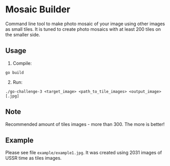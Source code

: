 # Mosaic Builder

Command line tool to make photo mosaic of your image using other images as small tiles.
It is tuned to create photo mosaics with at least 200 tiles on the smaller side. 

## Usage

1. Compile:

`go build`

2. Run:

`./go-challenge-3 <target_image> <path_to_tile_images> <output_image>[.jpg]`

## Note

Recommended amount of tiles images - more than 300. The more is better!

## Example

Please see file `example/example1.jpg`. It was created using 2031 images of USSR time as tiles images.
